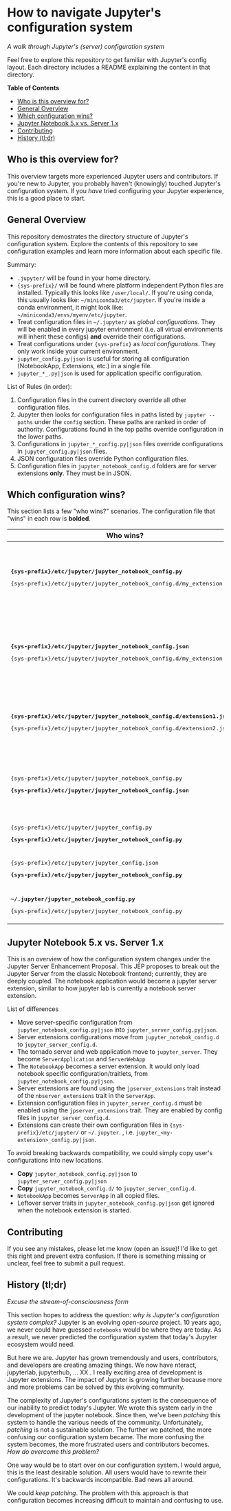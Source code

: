 # How to navigate Jupyter's configuration system 

*A walk through Jupyter's (server) configuration system*

Feel free to explore this repository to get familiar with Jupyter's config layout. Each directory includes a README explaining the content in that directory.

**Table of Contents**

* [Who is this overview for?](#who-is-this-overview-for)
* [General Overview](#configuration-at-a-glance)
* [Which configuration wins?](#which-configuration-wins)
* [Jupyter Notebook 5.x vs. Server 1.x](#jupyter-notebook-5x-vs-server1x)
* [Contributing](#contributing)
* [History (tl;dr)](#history-tldr)

## Who is this overview for?

This overview targets more experienced Jupyter users and contributors. If you're new to Jupyter, you probably haven't (knowingly) touched Jupyter's configuration system. If you *have* tried configuring your Jupyter experience, this is a good place to start. 

## General Overview

This repository demostrates the directory structure of Jupyter's configuration system. Explore the contents of this repository to see configuration examples and learn more information about each specific file.

Summary:
* `.jupyter/` will be found in your home directory.
* `{sys-prefix}/` will be found where platform independent Python files are installed. Typically this looks like `/user/local/`. If you're using conda, this usually looks like: `~/miniconda3/etc/jupyter`. If you're inside a conda environment, it might look like: `~/miniconda3/envs/myenv/etc/jupyter`.
* Treat configuration files in `~/.jupyter/` as *global configurations*. They will be enabled in every jupyter environment (i.e. all virtual environments will inherit these configs) **and** override their configurations.
* Treat configurations under `{sys-prefix}` as *local configurations*. They only work inside your current environment.
* `jupyter_config.py|json` is useful for storing all configuration (NotebookApp, Extensions, etc.) in a single file. 
* `jupyter_*_.py|json` is used for application specific configuration. 

List of Rules (in order):

1. Configuration files in the current directory override all other configuration files.
2. Jupyter then looks for configuration files in paths listed by `jupyter --paths` under the `config` section. These paths are ranked in order of authority. Configurations found in the top paths override configuration in the lower paths.
3. Configurations in `jupyter_*_config.py|json` files override configurations in `jupyter_config.py|json` files.
4. JSON configuration files override Python configuration files.
5. Configuration files in `jupyter_notebook_config.d` folders are for server extensions **only**. They must be in JSON.

## Which configuration wins?

This section lists a few "who wins?" scenarios. The configuration file that "wins" in each row is **bolded**.

|   Who wins?  | Why?|
|----------|----------|
| **<pre>{sys-prefix}/etc/jupyter/jupyter_notebook_config.py</pre>** <pre>{sys-prefix}/etc/jupyter/jupyter_notebook_config.d/my_extension.json</pre> |  The `my_extension.json` file can only touch the `nbserver_extension` attribute. If this attribute is set in both files, the JSON file overrides settings in the Python file (according to Rule 4) *without warning*. |
| **<pre>{sys-prefix}/etc/jupyter/jupyter_notebook_config.json</pre>** <pre>{sys-prefix}/etc/jupyter/jupyter_notebook_config.d/my_extension.json</pre> |  The `my_extension.json` file can only touch the `nbserver_extension` attribute. If this attribute is set in both files, the `jupyter_notebook_config.json` file overrides the `my_extension.json` file *without warning*. |
| **<pre>{sys-prefix}/etc/jupyter/jupyter_notebook_config.d/extension1.json</pre>** <pre>{sys-prefix}/etc/jupyter/jupyter_notebook_config.d/extension2.json</pre> | Config files in `jupyter_notebook_config.d` are read in order (sorted by your filesystem). Settings in earlier files will be overridden by those same settings in later files *without warning*. |
| <pre>{sys-prefix}/etc/jupyter/jupyter_notebook_config.py</pre> **<pre>{sys-prefix}/etc/jupyter/jupyter_notebook_config.json</pre>** | Both files are loaded, but the configuration settings in the JSON file override the settings in the Python (according to Rule 4). If you have conflicting settings, *a warning* appears in the logs. |
| <pre>{sys-prefix}/etc/jupyter/jupyter_config.py</pre> **<pre>{sys-prefix}/etc/jupyter/jupyter_notebook_config.py</pre>** | `jupyter_notebook_config.py` overrides settings in `jupyter_config.py`, following Rule 3. |
| <pre>{sys-prefix}/etc/jupyter/jupyter_config.json</pre> **<pre>{sys-prefix}/etc/jupyter/jupyter_notebook_config.py</pre>** | `jupyter_notebook_config.py` overrides settings in `jupyter_config.json`, following Rule 3.|
| **<pre>~/.jupyter/jupyter_notebook_config.py</pre>** <pre>{sys-prefix}/etc/jupyter/jupyter_notebook_config.py</pre> | Following Rule 1, configuration under `~/.jupyter` overrides `{sys-prefix}`. |

## Jupyter Notebook 5.x vs. Server 1.x

This is an overview of how the configuration system changes under the Jupyter Server Enhancement Proposal. This JEP proposes to break out the Jupyter Server from the classic Notebook frontend; currently, they are deeply coupled. The notebook application would become a jupyter server extension, similar to how jupyter lab is currently a notebook server extension. 

List of differences
* Move server-specific configuration from `jupyter_notebook_config.py|json` into `jupyter_server_config.py|json`.
* Server extensions configurations move from `jupyter_notebok_config.d` to `jupyter_server_config.d`.
* The tornado server and web application move to `jupyter_server`. They become `ServerApplication` and `ServerWebApp`
* The `NotebookApp` becomes a server extension. It would only load notebook specific configuration/traitlets, from `jupyter_notebook_config.py|json`.
* Server extensions are found using the `jpserver_extensions` trait instead of the `nbserver_extensions` trait in the `ServerApp`. 
* Extension configuration files in `jupyter_server_config.d` must be enabled using the `jpserver_extensions` trait. They are enabled by config files in `jupyter_server_config.d`.
* Extensions can create their own configuration files in `{sys-prefix}/etc/jupyter/` or `~/.jupyter`.
, i.e. `jupyter_<my-extension>_config.py|json`.

To avoid breaking backwards compatibility, we could simply copy user's configurations into new locations. 
* **Copy** `jupyter_notebook_config.py|json` to `jupyter_server_config.py|json`
* **Copy** `jupyter_notebook_config.d/` to `jupyter_server_config.d`.
* `NotebookApp` becomes `ServerApp` in all copied files. 
* Leftover server traits in `jupyter_notebook_config.py|json` get ignored when the notebook extension is started.

## Contributing

If you see any mistakes, please let me know (open an issue)! I'd like to get this right and prevent extra confusion. If there is something missing or unclear, feel free to submit a pull request. 

## History (tl;dr)

*Excuse the stream-of-consciousness form*

This section hopes to address the question: *why is Jupyter's configuration system complex?* Jupyter is an evolving *open-source* project. 10 years ago, we never could have guessed `notebooks` would be where they are today. As a result, we never predicted the configuration system that today's Jupyter ecosystem would need. 

But here we are. Jupyter has grown tremendously and users, contributors, and developers are creating amazing things. We now have nteract, jupyterlab, jupyterhub, ... XX . I really exciting area of development is Jupyter extensions. The impact of Jupyter is growing further because more and more problems can be solved by this evolving community. 

The complexity of Jupyter's configurations system is the consequence of our inability to predict today's Jupyter. We wrote this system early in the development of the jupyter notebook. Since then, we've been *patching* this system to handle the various needs of the community. Unfortunately, *patching* is not a sustainable solution. The further we patched, the more confusing our configuration system became. The more confusing the system becomes, the more frustrated users and contributors becomes. *How do overcome this problem?*

One way would be to start over on our configuration system. I would argue, this is the least desirable solution. All users would have to rewrite their configurations. It's backwards incompatible. Bad news all around.

We could *keep patching*. The problem with this approach is that configuration becomes increasing difficult to maintain and confusing to use.

